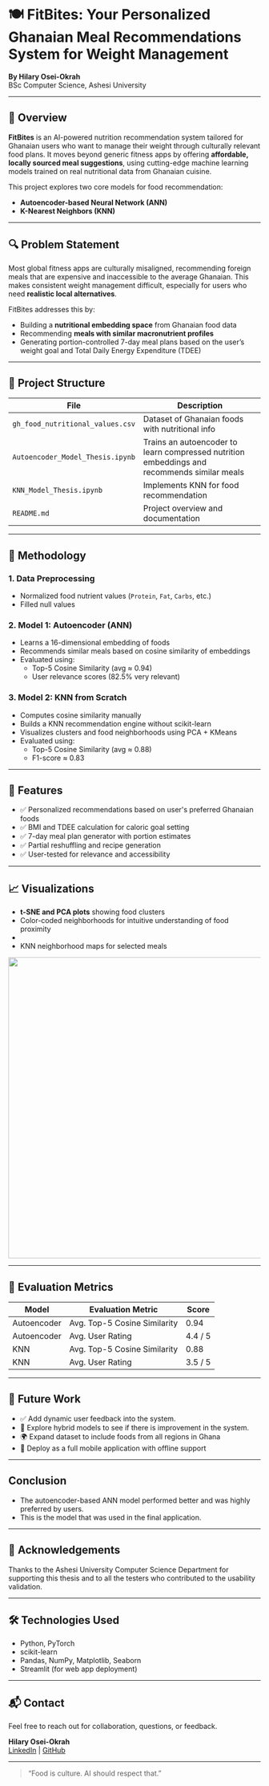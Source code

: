 # 🍽️ FitBites: Your Personalized Ghanaian Meal Recommendations System for Weight Management

**By Hilary Osei-Okrah**  
BSc Computer Science, Ashesi University

---

## 🧠 Overview

**FitBites** is an AI-powered nutrition recommendation system tailored for Ghanaian users who want to manage their weight through culturally relevant food plans. It moves beyond generic fitness apps by offering **affordable, locally sourced meal suggestions**, using cutting-edge machine learning models trained on real nutritional data from Ghanaian cuisine.

This project explores two core models for food recommendation:

- **Autoencoder-based Neural Network (ANN)** 
- **K-Nearest Neighbors (KNN)** 
---

## 🔍 Problem Statement

Most global fitness apps are culturally misaligned, recommending foreign meals that are expensive and inaccessible to the average Ghanaian. This makes consistent weight management difficult, especially for users who need **realistic local alternatives**.

FitBites addresses this by:
- Building a **nutritional embedding space** from Ghanaian food data
- Recommending **meals with similar macronutrient profiles**
- Generating portion-controlled 7-day meal plans based on the user’s weight goal and Total Daily Energy Expenditure (TDEE)

---

## 📁 Project Structure

| File | Description |
|------|-------------|
| `gh_food_nutritional_values.csv` | Dataset of Ghanaian foods with nutritional info |
| `Autoencoder_Model_Thesis.ipynb` | Trains an autoencoder to learn compressed nutrition embeddings and recommends similar meals |
| `KNN_Model_Thesis.ipynb` | Implements KNN  for food recommendation |
| `README.md` | Project overview and documentation |

---

## 🔬 Methodology

### 1. **Data Preprocessing**
- Normalized food nutrient values (`Protein`, `Fat`, `Carbs`, etc.)
- Filled null values

### 2. **Model 1: Autoencoder (ANN)**
- Learns a 16-dimensional embedding of foods
- Recommends similar meals based on cosine similarity of embeddings
- Evaluated using:
  - Top-5 Cosine Similarity (avg ≈ 0.94)
  - User relevance scores (82.5% very relevant)

### 3. **Model 2: KNN from Scratch**
- Computes cosine similarity manually
- Builds a KNN recommendation engine without scikit-learn
- Visualizes clusters and food neighborhoods using PCA + KMeans
- Evaluated using:
  - Top-5 Cosine Similarity (avg ≈ 0.88)
  - F1-score  ≈ 0.83 

---

## 🎯 Features

- ✅ Personalized recommendations based on user's preferred Ghanaian foods
- ✅ BMI and TDEE calculation for caloric goal setting
- ✅ 7-day meal plan generator with portion estimates
- ✅ Partial reshuffling and recipe generation
- ✅ User-tested for relevance and accessibility

---

## 📈 Visualizations

- **t-SNE and PCA plots** showing food clusters
- Color-coded neighborhoods for intuitive understanding of food proximity
- 
- KNN neighborhood maps for selected meals

<p align="center">
  <img src="https://github.com/yourusername/FitBites/blob/main/path-to-visualization.png" width="600"/>
</p>

---

## 🧪 Evaluation Metrics

| Model | Evaluation Metric | Score |
|-------|-------------------|-------|
| Autoencoder | Avg. Top-5 Cosine Similarity | 0.94 |
| Autoencoder | Avg. User Rating | 4.4 / 5 |
| KNN | Avg. Top-5 Cosine Similarity| 0.88 |
| KNN | Avg. User Rating | 3.5 / 5  |

---

## 🧭 Future Work

- ✅ Add dynamic user feedback into the system.
- 🔄 Explore hybrid models to see if there is improvement in the system.
- 🌍 Expand dataset to include foods from all regions in Ghana 
- 📱 Deploy as a full mobile application with offline support

---
## Conclusion
- The autoencoder-based ANN model performed better and was highly preferred by users.
- This is the model that was used in the final application.

---

## 🙏 Acknowledgements

Thanks to the Ashesi University Computer Science Department for supporting this thesis and to all the testers who contributed to the usability validation.

---

## 🛠️ Technologies Used

- Python, PyTorch
- scikit-learn
- Pandas, NumPy, Matplotlib, Seaborn
- Streamlit (for web app deployment)

---

## 📬 Contact

Feel free to reach out for collaboration, questions, or feedback.

**Hilary Osei-Okrah**  
[LinkedIn](https://www.linkedin.com/in/hilaryoseiokrah) | [GitHub](https://github.com/hilaryoseiokrah)

---

> “Food is culture. AI should respect that.”
